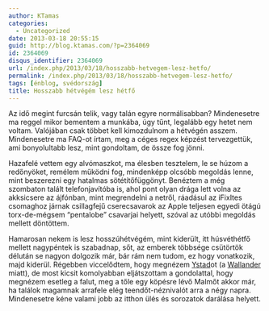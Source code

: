 ```yaml
---
author: KTamas
categories:
  - Uncategorized
date: 2013-03-18 20:55:15
guid: http://blog.ktamas.com/?p=2364069
id: 2364069
disqus_identifier: 2364069
url: /index.php/2013/03/18/hosszabb-hetvegem-lesz-hetfo/
permalink: /index.php/2013/03/18/hosszabb-hetvegem-lesz-hetfo/
tags: [énblog, svédország]
title: Hosszabb hétvégém lesz hétfő
---
```


Az idő megint furcsán telik, vagy talán egyre normálisabban? Mindenesetre ma reggel mikor bementem a munkába, úgy tűnt, legalább egy hetet nem voltam. Valójában csak többet kell kimozdulnom a hétvégén asszem. Mindenesetre ma FAQ-ot írtam, meg a céges regex képzést tervezgettük, ami bonyolultabb lesz, mint gondoltam, de össze fog jönni.

Hazafelé vettem egy alvómaszkot, ma élesben tesztelem, le se húzom a redőnyöket, remélem működni fog, mindenképp olcsóbb megoldás lenne, mint beszerezni egy hatalmas sötétítőfüggönyt. Benéztem a még szombaton talált telefonjavítóba is, ahol pont olyan drága lett volna az akksicsere az ájfónban, mint megrendelni a netről, ráadásul az iFixItes csomaghoz járnak csillagfejű cserecsavarok az Apple teljesen egyedi ötágú torx-de-mégsem &#8220;pentalobe&#8221; csavarjai helyett, szóval az utóbbi megoldás mellett döntöttem.

Hamarosan nekem is lesz hosszúhétvégém, mint kiderült, itt húsvéthétfő mellett nagypéntek is szabadnap, sőt, az emberek többsége csütörtök délután se nagyon dolgozik már, bár rám nem tudom, ez hogy vonatkozik, majd kiderül. Régebben viccelődtem, hogy megnézem [Ystad](https://maps.google.com/maps?q=Ystad,+Sverige)ot (a [Wallander](http://en.wikipedia.org/wiki/Wallander_(UK_TV_series)) miatt), de most kicsit komolyabban eljátszottam a gondolattal, hogy megnézem esetleg a falut, meg a tőle egy köpésre lévő Malmőt akkor már, ha találok magamnak arrafele elég teendőt-néznivalót arra a négy napra. Mindenesetre kéne valami jobb az itthon ülés és sorozatok darálása helyett.
